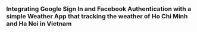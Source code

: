 ### Integrating Google Sign In and Facebook Authentication with a simple Weather App that tracking the weather of Ho Chi Minh and Ha Noi in Vietnam
